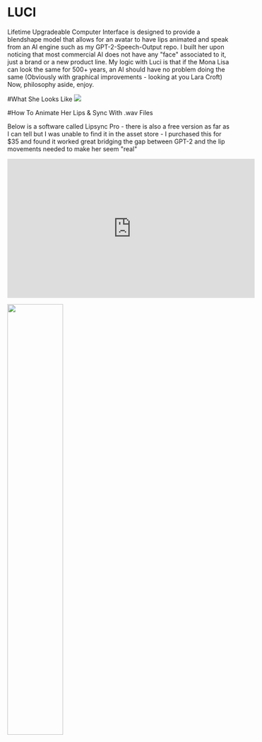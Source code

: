# LUCI
Lifetime Upgradeable Computer Interface is designed to provide a blendshape model that allows for an avatar to have lips animated and speak
from an AI engine such as my GPT-2-Speech-Output repo. I built her upon noticing that most commercial AI does not have any "face" associated to it, just a brand or a new product line. My logic with Luci is that if the Mona Lisa can look the same for 500+ years, an AI should have no problem doing the same (Obviously with graphical improvements - looking at you Lara Croft) Now, philosophy aside, enjoy. 

#What She Looks Like 
<img src="https://i.imgur.com/6UcLYJk.png"></img>

#How To Animate Her Lips & Sync With .wav Files 

Below is a software called Lipsync Pro - there is also a free version as far as I can tell but I was unable to find it in the asset store - I purchased this for $35 and found it worked great bridging the gap between GPT-2 and the lip movements needed to make her seem "real"

<iframe width="560" height="315" src="https://www.youtube.com/embed/hmfj6J9-swc" frameborder="0" allow="accelerometer; autoplay; encrypted-media; gyroscope; picture-in-picture" allowfullscreen></iframe>

[<img src="https://img.youtube.com/vi/hmfj6J9-swc/maxresdefault.jpg" width="50%">](https://youtu.be/hmfj6J9-swc)
